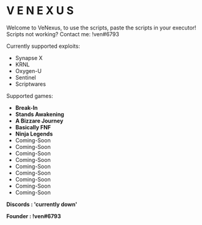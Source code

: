 # V E N E X U S

Welcome to VeNexus, to use the scripts, paste the scripts in your executor!
Scripts not working? Contact me: !ven#6793

Currently supported exploits:
* Synapse X
* KRNL
* Oxygen-U
* Sentinel
* Scriptwares

Supported games:
* **Break-In**
* **Stands Awakening**
* **A Bizzare Journey**
* **Basically FNF**
* **Ninja Legends**
* Coming-Soon
* Coming-Soon
* Coming-Soon
* Coming-Soon
* Coming-Soon
* Coming-Soon
* Coming-Soon
* Coming-Soon
* Coming-Soon

**Discords : 'currently down'**

**Founder : !ven#6793**
